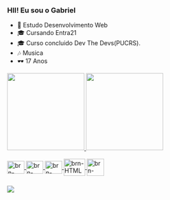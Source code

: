 ### HII! Eu sou o Gabriel

- 🌱 Estudo Desenvolvimento Web
- 🎓 Cursando Entra21
- 🎓 Curso concluido Dev The Devs(PUCRS).
- 🎶 Musica
- 🕶 17 Anos


<div>
  <a href="https://github.com/GabrielHild">
  <img height="180em" src="https://github-readme-stats.vercel.app/api?username=GabrielHild&show_icons=true&theme=synthwave&include_all_comits=true&cont_private=true"/>
  <img height="180em" src="https://github-readme-stats.vercel.app/api/top-langs/?username=GabrielHild&layout=compact&langs_count=16&theme=synthwave"/>
</div>

<div style="display: infinit_block"><br>
  <img align="center" alt="brn-HTML" height="30" width="40" src="https://cdn.jsdelivr.net/gh/devicons/devicon/icons/html5/html5-original.svg" />
  <img align="center" alt="brn-HTML" height="30" width="40" src="https://cdn.jsdelivr.net/gh/devicons/devicon/icons/css3/css3-original.svg" />
  <img align="center" alt="brn-HTML" height="30" width="40" src="https://cdn.jsdelivr.net/gh/devicons/devicon/icons/javascript/javascript-original.svg"/>
  <img align="center" alt="brn-HTML" height="40" width="50" src="https://cdn.jsdelivr.net/gh/devicons/devicon/icons/php/php-plain.svg"/>
  <img align="center" alt="brn-HTML" height="40" width="40" src="https://cdn.jsdelivr.net/gh/devicons/devicon/icons/mysql/mysql-original.svg"/>
</div>

###

<div>
  <a href="[https://www.linkedin.com/in/bruno-preilipper-574519246/" target="_blank](https://www.linkedin.com/in/gabrielhildebrandt/)"><img src="https://img.shields.io/badge/LinkedIn-0077B5?style=for-the-badge&logo=linkedin&logoColor=white" target="_blank"></a>
</div>

